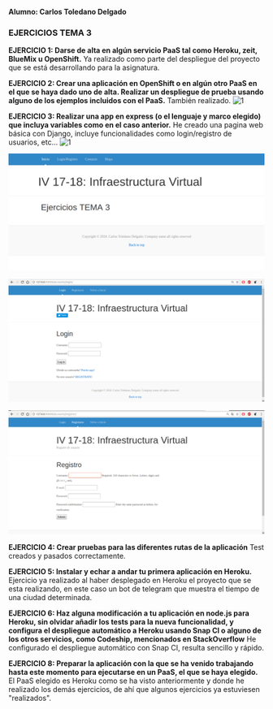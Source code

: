 **Alumno: Carlos Toledano Delgado**
### EJERCICIOS TEMA 3

**EJERCICIO 1: Darse de alta en algún servicio PaaS tal como Heroku, zeit, BlueMix u OpenShift.**
Ya realizado como parte del despliegue del proyecto que se está desarrollando para la asignatura.

**EJERCICIO 2: Crear una aplicación en OpenShift o en algún otro PaaS en el que se haya dado uno de alta. Realizar un despliegue de prueba usando alguno de los ejemplos incluidos con el PaaS.**
También realizado.
![1](https://github.com/carlillostole/Ejercicios-IV/tree/master/TEMA3/Pagina%20web%20IV%20TEMA3)

**EJERCICIO 3: Realizar una app en express (o el lenguaje y marco elegido) que incluya variables como en el caso anterior.**
He creado una pagina web básica con Django, incluye funcionalidades como login/registro de usuarios, etc...
![1](https://github.com/carlillostole/Ejercicios-IV/tree/master/TEMA3/Pagina%20web%20IV%20TEMA3)


![1](https://github.com/carlillostole/Ejercicios-IV/blob/master/TEMA3/capturas/1.PNG?raw=true)

![2](https://github.com/carlillostole/Ejercicios-IV/blob/master/TEMA3/capturas/2.png?raw=true)

![3](https://github.com/carlillostole/Ejercicios-IV/blob/master/TEMA3/capturas/3.png?raw=true)

**EJERCICIO 4: Crear pruebas para las diferentes rutas de la aplicación**
Test creados y pasados correctamente.

**EJERCICIO 5: Instalar y echar a andar tu primera aplicación en Heroku.**
Ejercicio ya realizado al haber desplegado en Heroku el proyecto que se esta realizando, en este caso un bot de telegram que muestra el tiempo de una ciudad determinada.


**EJERCICIO 6: Haz alguna modificación a tu aplicación en node.js para Heroku, sin olvidar añadir los tests para la nueva funcionalidad, y configura el despliegue automático a Heroku usando Snap CI o alguno de los otros servicios, como Codeship, mencionados en StackOverflow**
He configurado el despliegue automático con Snap CI, resulta sencillo y rápido.


**EJERCICIO 8: Preparar la aplicación con la que se ha venido trabajando hasta este momento para ejecutarse en un PaaS, el que se haya elegido.**
El PaaS elegido es Heroku como se ha visto anteriormente y donde he realizado los demás ejercicios, de ahí  que algunos ejercicios ya estuviesen "realizados".
